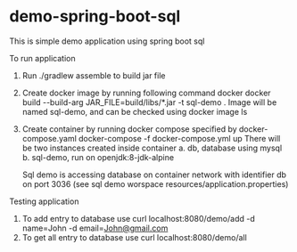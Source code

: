 # demo-spring-boot-sql
This is simple demo application using spring boot sql

To run application
1. Run ./gradlew assemble to build jar file
2. Create docker image by running following command docker 
   docker build --build-arg JAR_FILE=build/libs/\*.jar -t sql-demo .
   Image will be named sql-demo, and can be checked using
   docker image ls
3. Create container by running docker compose specified by docker-compose.yaml
   docker-compose -f docker-compose.yml up
   There will be two instances created inside container
   a. db, database using mysql
   b. sql-demo, run on openjdk:8-jdk-alpine
   
   Sql demo is accessing database on container network with identifier db on port 3036 (see sql demo worspace resources/application.properties)
   
 Testing application
 1. To add entry to database use curl localhost:8080/demo/add -d name=John -d email=John@gmail.com
 2. To get all entry to database use curl localhost:8080/demo/all

